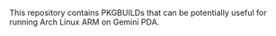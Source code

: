 This repository contains PKGBUILDs that can be potentially useful for running Arch Linux ARM on Gemini PDA.
